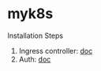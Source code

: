 # myk8s

Installation Steps

1. Ingress controller: [doc](/network/ingress/README.md)
2. Auth: [doc](/auth/README.md)
